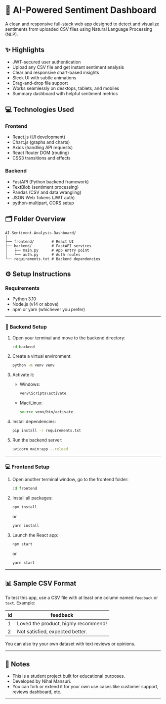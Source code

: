 # 🧠 AI-Powered Sentiment Dashboard

A clean and responsive full-stack web app designed to detect and visualize sentiments from uploaded CSV files using Natural Language Processing (NLP).

## ✨ Highlights

- JWT-secured user authentication
- Upload any CSV file and get instant sentiment analysis
- Clear and responsive chart-based insights
- Sleek UI with subtle animations
- Drag-and-drop file support
- Works seamlessly on desktops, tablets, and mobiles
- Summary dashboard with helpful sentiment metrics

## 💻 Technologies Used

### Frontend
- React.js (UI development)
- Chart.js (graphs and charts)
- Axios (handling API requests)
- React Router DOM (routing)
- CSS3 transitions and effects

### Backend
- FastAPI (Python backend framework)
- TextBlob (sentiment processing)
- Pandas (CSV and data wrangling)
- JSON Web Tokens (JWT auth)
- python-multipart, CORS setup

## 🗂️ Folder Overview

```
AI-Sentiment-Analysis-Dashboard/
│
├── frontend/        # React UI
├── backend/         # FastAPI services
│   ├── main.py      # App entry point
│   └── auth.py      # Auth routes
└── requirements.txt # Backend dependencies
```

## ⚙️ Setup Instructions

### Requirements

- Python 3.10
- Node.js (v14 or above)
- npm or yarn (whichever you prefer)

---

### 🚀 Backend Setup

1. Open your terminal and move to the backend directory:
   ```bash
   cd backend
   ```

2. Create a virtual environment:
   ```bash
   python -m venv venv
   ```

3. Activate it:
   - Windows:
     ```bash
     venv\Scripts\activate
     ```
   - Mac/Linux:
     ```bash
     source venv/bin/activate
     ```

4. Install dependencies:
   ```bash
   pip install -r requirements.txt
   ```

5. Run the backend server:
   ```bash
   uvicorn main:app --reload
   ```

---

### 💻 Frontend Setup

1. Open another terminal window, go to the frontend folder:
   ```bash
   cd frontend
   ```

2. Install all packages:
   ```bash
   npm install
   ```
   or
   ```bash
   yarn install
   ```

3. Launch the React app:
   ```bash
   npm start
   ```
   or
   ```bash
   yarn start
   ```

---

## 📊 Sample CSV Format

To test this app, use a CSV file with at least one column named `feedback` or `text`. Example:

| id | feedback                          |
|----|-----------------------------------|
| 1  | Loved the product, highly recommend! |
| 2  | Not satisfied, expected better.   |

You can also try your own dataset with text reviews or opinions.

---

## 📘 Notes

- This is a student project built for educational purposes.
- Developed by Nihal Mansuri.
- You can fork or extend it for your own use cases like customer support, reviews dashboard, etc.

---

